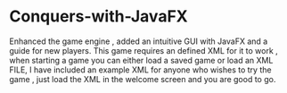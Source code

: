 # Conquers-with-JavaFX
Enhanced the game engine , added an intuitive GUI with JavaFX and a guide for new players.
This game requires an defined XML for it to work , when starting a game you can either load a saved game or load an XML FILE,
I have included an example XML for anyone who wishes to try the game , just load the XML in the welcome screen and you are
good to go.
